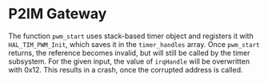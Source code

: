 # P2IM Gateway
The function `pwm_start` uses stack-based timer object and registers it with `HAL_TIM_PWM_Init`, which saves it in the `timer_handles` array.
Once `pwm_start` returns, the reference becomes invalid, but will still be called by the timer subsystem.
For the given input, the value of `irqHandle` will be overwritten with 0x12.
This results in a crash, once the corrupted address is called.
